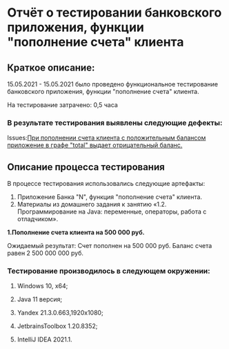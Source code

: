 <h1>Отчёт о тестировании банковского приложения, функции "пополнение счета" клиента</h1> 

<h2> Краткое описание: </h2>

15.05.2021 - 15.05.2021 было проведено функциональное тестирование банковского приложения, функции "пополнение счета" клиента.

На тестирование затрачено: 0,5 часа

<h3>В результате тестирования выявлены следующие дефекты:</h3> 

Issues:[При пополнении счета клиента с положительным балансом приложение в графе "total" выдает отрицательный баланс.](https://github.com/Perepadin/M3-HW2.1/issues/1)

<h2>Описание процесса тестирования</h2> 

В процессе тестирования использовались следующие артефакты:
1. Приложение Банка "N", функция "пополнение счета" клиента.
1. Материалы из домашнего задания к занятию «1.2. Программирование на Java: переменные, операторы, работа с отладчиком».

**1.Пополнение счета клиента на 500 000 руб.**

  Ожидаемый результат: Счет пополнен на 500 000 руб. Баланс счета равен 2 500 000 000 руб.


<h3>Тестирование производилось в следующем окружении:</h3>

1. Windows 10, x64;

1. Java 11 версия; 

1. Yandex 21.3.0.663,1920x1080;

1. JetbrainsToolbox 1.20.8352;

1. IntelliJ IDEA 2021.1.
